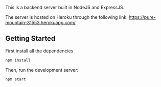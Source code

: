 This is a backend server built in NodeJS and ExpressJS.

The server is hosted on Heroku through the following link: https://pure-mountain-31553.herokuapp.com/

## Getting Started

First install all the dependencies

```bash
npm install
```

Then, run the development server:

```bash
npm start
```
